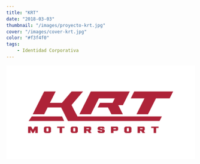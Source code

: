 ```yaml
---
title: "KRT"
date: "2018-03-03"
thumbnail: "/images/proyecto-krt.jpg"
cover: "/images/cover-krt.jpg"
color: "#f3f4f0"
tags:
    - Identidad Corporativa
---
```


<hidden>
<img src="krt.png" />
</hidden>
<zoom-image src="krt.png"></zoom-image>
